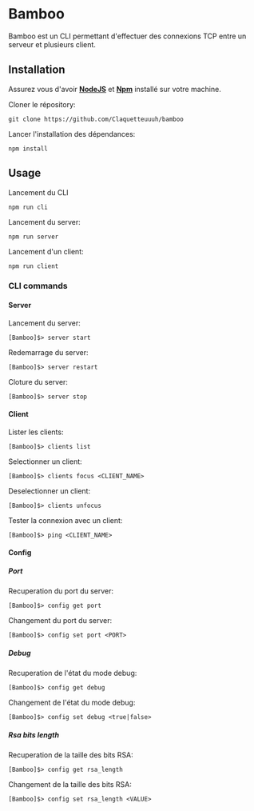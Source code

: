 # Bamboo
Bamboo est un CLI permettant d'effectuer des connexions TCP entre un serveur et plusieurs client.

## Installation

Assurez vous d'avoir [**NodeJS**](https://nodejs.org/en) et [**Npm**](https://www.npmjs.com/) installé sur votre machine.

Cloner le répository:
```
git clone https://github.com/Claquetteuuuh/bamboo
```

Lancer l'installation des dépendances:
```
npm install
```

## Usage

Lancement du CLI
```
npm run cli
```

Lancement du server:
```
npm run server
```

Lancement d'un client:
```
npm run client
```

### CLI commands

#### Server
Lancement du server:
```
[Bamboo]$> server start
```

Redemarrage du server:
```
[Bamboo]$> server restart
```

Cloture du server:
```
[Bamboo]$> server stop
```

#### Client

Lister les clients:
```
[Bamboo]$> clients list
```

Selectionner un client: 
```
[Bamboo]$> clients focus <CLIENT_NAME>
```

Deselectionner un client:
```
[Bamboo]$> clients unfocus
```

Tester la connexion avec un client:
```
[Bamboo]$> ping <CLIENT_NAME>
```

#### Config

##### Port

Recuperation du port du server:
```
[Bamboo]$> config get port
```

Changement du port du server:
```
[Bamboo]$> config set port <PORT>
```

##### Debug

Recuperation de l'état du mode debug:
```
[Bamboo]$> config get debug
```

Changement de l'état du mode debug:
```
[Bamboo]$> config set debug <true|false>
```

##### Rsa bits length

Recuperation de la taille des bits RSA:
```
[Bamboo]$> config get rsa_length
```

Changement de la taille des bits RSA:
```
[Bamboo]$> config set rsa_length <VALUE>
```